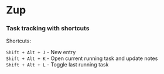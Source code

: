 # Zup

### Task tracking with shortcuts

Shortcuts:

``Shift + Alt + J`` - New entry   
``Shift + Alt + K`` - Open current running task and update notes   
``Shift + Alt + L`` - Toggle last running task   

